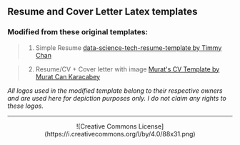 ## Resume and Cover Letter Latex templates 

### Modified from these original templates: 

> 1. Simple Resume [data-science-tech-resume-template by Timmy Chan](https://www.overleaf.com/latex/templates/data-science-tech-resume-template/zcdmpfxrzjhv)

> 2. Resume/CV + Cover letter with image [Murat's CV Template by Murat Can Karacabey](https://www.overleaf.com/latex/templates/murats-cv-template/gfwjwshrzqgd)

*All logos used in the modified template belong to their respective owners and are used here for depiction purposes only. I do not claim any rights to these logos.*

---
<center>![Creative Commons License](https://i.creativecommons.org/l/by/4.0/88x31.png)</center>

